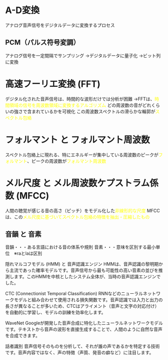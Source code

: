 # A-D変換
アナログ音声信号をデジタルデータに変換するプロセス
## PCM（パルス符号変調）
アナログ信号を一定間隔でサンプリング
→デジタルデータに量子化
→ビット列に変換
# 高速フーリエ変換 (FFT) 
デジタル化された音声信号は、時間的な波形だけでは分析が困難
→FFTは、<font color="#ffff00">時間領域の信号を周波数領域に変換するアルゴリズム</font>
どの周波数の音がどれくらいの強さで含まれているかを可視化
この周波数スペクトルの滑らかな輪郭が<font color="#ffff00">スペクトル包絡</font>
# フォルマント と フォルマント周波数
スペクトル包絡上に現れる、特にエネルギーが集中している周波数のピークが<font color="#ffff00">フォルマント</font>、ピークの周波数が<font color="#ffff00">フォルマント周波数</font>
# メル尺度 と メル周波数ケプストラム係数 (MFCC)
人間の聴覚が感じる音の高さ（ピッチ）をモデル化した<font color="#ffff00">非線形的な尺度</font>
MFCCは、この<font color="#ffff00">メル尺度に基づいてスペクトル包絡の特徴を抽出・圧縮したもの</font>

## 音韻 と 音素
音韻・・・ある言語における音の体系や規則
音素・・・意味を区別する最小単位　※raとlaは区別

隠れマルコフモデル (HMM) と 音声認識エンジン
HMMは、音声認識の黎明期から主流であった確率モデルです。音声信号から最も可能性の高い音素の並びを推測します。このHMMを中核としたシステム全体が、当時の音声認識エンジンでした。

CTC (Connectionist Temporal Classification)
RNNなどのニューラルネットワークモデルと組み合わせて使用される損失関数です。音声認識では入力と出力の長さが異なることが多いため、CTCはアライメント（音声と文字の対応付け）を自動的に学習し、モデルの訓練を効率化します。

WaveNet
Googleが開発した音声合成に特化したニューラルネットワークモデルです。テキストから音声の波形を直接生成することで、人間のように自然な音声を合成できます。

話者識別
音声信号そのものを分析して、それが誰の声であるかを特定する技術です。音声内容ではなく、声の特徴（声質、発音の癖など）に注目します。